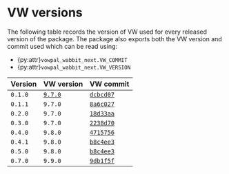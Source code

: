 # VW versions

The following table records the version of VW used for every released version of the package.
The package also exports both the VW version and commit used which can be read using:

- {py:attr}`vowpal_wabbit_next.VW_COMMIT`
- {py:attr}`vowpal_wabbit_next.VW_VERSION`

| Version | VW version | VW commit |
| --- | --- | --- |
| `0.1.0` | [`9.7.0`](https://github.com/VowpalWabbit/vowpal_wabbit/releases/tag/9.7.0) | [`dcbcd07`](https://github.com/VowpalWabbit/vowpal_wabbit/commits/dcbcd07) |
| `0.1.1` | `9.7.0` | [`8a6c027`](https://github.com/VowpalWabbit/vowpal_wabbit/commits/8a6c027) |
| `0.2.0` | `9.7.0` | [`18d33aa`](https://github.com/VowpalWabbit/vowpal_wabbit/commits/18d33aa) |
| `0.3.0` | `9.7.0` | [`2238d70`](https://github.com/VowpalWabbit/vowpal_wabbit/commits/2238d7053f1f86cb8db6224d65e6e34cff10381e) |
| `0.4.0` | `9.8.0` | [`4715756`](https://github.com/VowpalWabbit/vowpal_wabbit/commits/4715756) |
| `0.4.1` | `9.8.0` | [`b8c4ee3`](https://github.com/VowpalWabbit/vowpal_wabbit/commits/b8c4ee3) |
| `0.5.0` | `9.8.0` | [`b8c4ee3`](https://github.com/VowpalWabbit/vowpal_wabbit/commits/b8c4ee3) |
| `0.7.0` | `9.9.0` | [`9db1f5f`](https://github.com/VowpalWabbit/vowpal_wabbit/commits/9db1f5f) |
